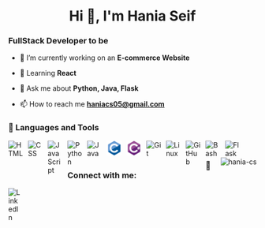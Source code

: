 
<h1 align="center">Hi 👋, I'm Hania Seif</h1>
<h3 align="left">FullStack Developer to be</h3>

- 🔭 I’m currently working on an **E-commerce Website**

- 🌱 Learning **React**

- 💬 Ask me about **Python, Java, Flask**

- 📫 How to reach me **haniacs05@gmail.com**
	  

### 🧰 Languages and Tools

<img align="left" alt="HTML" width="30px" style="padding-right:10px;" src="https://cdn.jsdelivr.net/gh/devicons/devicon/icons/html5/html5-plain.svg" />
<img align="left" alt="CSS" width="30px" style="padding-right:10px;" src="https://cdn.jsdelivr.net/gh/devicons/devicon/icons/css3/css3-plain.svg" />
<img align="left" alt="JavaScript" width="30px" style="padding-right:10px;" src="https://cdn.jsdelivr.net/gh/devicons/devicon/icons/javascript/javascript-plain.svg" />
<img align="left" alt="Python" width="30px" style="padding-right:10px;" src="https://cdn.jsdelivr.net/gh/devicons/devicon/icons/python/python-plain.svg" />
<img align="left" alt="Java" width="30px" style="padding-right:10px;" src="https://cdn.jsdelivr.net/gh/devicons/devicon/icons/java/java-original.svg"/>
<img align="left" alt="C" width="30px" style="padding-right:10px;" src="https://raw.githubusercontent.com/devicons/devicon/master/icons/c/c-original.svg" />
<img align="left" alt="C-Sharp" width="30px" style="padding-right:10px;" src="https://raw.githubusercontent.com/devicons/devicon/master/icons/csharp/csharp-original.svg"/> 
<img align="left" alt="Git" width="30px" style="padding-right:10px;" src="https://cdn.jsdelivr.net/gh/devicons/devicon/icons/git/git-original.svg" />
<img align="left" alt="Linux" width="30px" style="padding-right:10px;" src="https://cdn.jsdelivr.net/gh/devicons/devicon/icons/linux/linux-original.svg" />
<img align="left" alt="GitHub" width="30px" style="padding-right:10px;" src="https://cdn.jsdelivr.net/gh/devicons/devicon/icons/github/github-original.svg" />
<img align="left" alt="Bash" width="30px" style="padding-right:10px;" src="https://cdn.jsdelivr.net/gh/devicons/devicon/icons/bash/bash-original.svg" />
<img align="left" alt="Flask" width="30px" style="padding-right:10px;" src="https://www.vectorlogo.zone/logos/pocoo_flask/pocoo_flask-icon.svg" alt="flask" />

<br />

<p><img align="right" src="https://github-readme-stats.vercel.app/api/top-langs?username=hania-cs&show_icons=true&locale=en&layout=compact" alt="hania-cs" /></p>



<h3 align="left">🤝Connect with me:</h3>
<p align="left">
<img align="left" alt="Linkedln" width="25px" style="padding-right:10px;" src="https://raw.githubusercontent.com/rahuldkjain/github-profile-readme-generator/master/src/images/icons/Social/linked-in-alt.svg"/>

</p>





